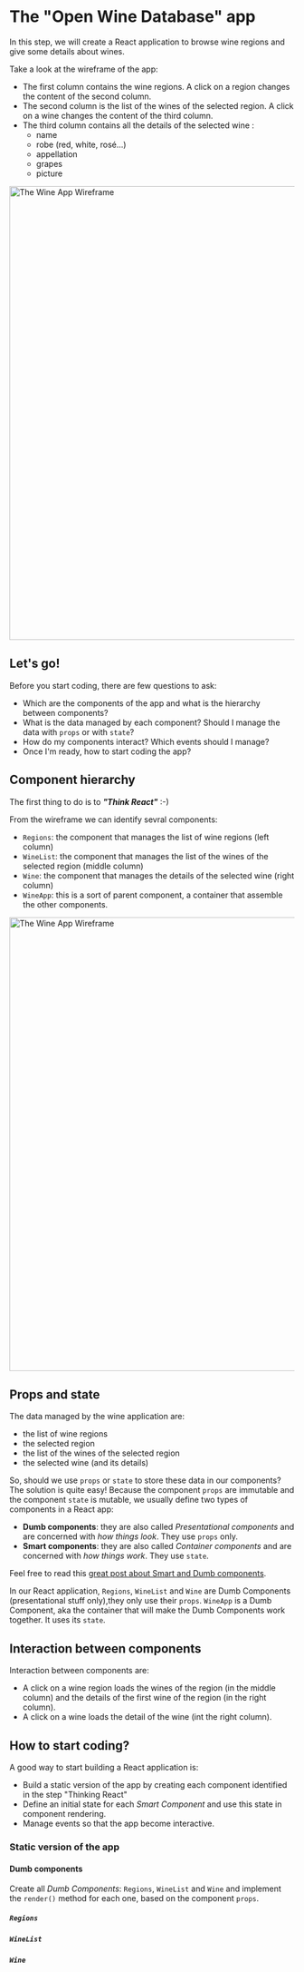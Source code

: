 # The "Open Wine Database" app

In this step, we will create a React application to browse wine regions and give some details about wines.

Take a look at the wireframe of the app:

* The first column contains the wine regions. A click on a region changes the content of the second column.
* The second column is the list of the wines of the selected region. A click on a wine changes the content of the third column.
* The third column contains all the details of the selected wine :
  * name
  * robe (red, white, rosé...)
  * appellation
  * grapes
  * picture

<img src='https://github.com/react-bootcamp/react-101/raw/master/instructions/img/wine-app-mockup.png' width='800' alt='The Wine App Wireframe'>

## Let's go!

Before you start coding, there are few questions to ask:

* Which are the components of the app and what is the hierarchy between components?
* What is the data managed by each component? Should I manage the data with `props` or with `state`?
* How do my components interact? Which events should I manage?
* Once I'm ready, how to start coding the app?

## Component hierarchy

The first thing to do is to ***"Think React"*** :-)

From the wireframe we can identify sevral components:

* `Regions`: the component that manages the list of wine regions (left column)
* `WineList`: the component that manages the list of the wines of the selected region (middle column)
* `Wine`: the component that manages the details of the selected wine (right column)
* `WineApp`: this is a sort of parent component, a container that assemble the other components.

<img src='https://github.com/react-bootcamp/react-101/raw/master/instructions/img/wine-app-mockup-components.png' width='800' alt='The Wine App Wireframe'>

## Props and state

The data managed by the wine application are:

* the list of wine regions
* the selected region
* the list of the wines of the selected region
* the selected wine (and its details)

So, should we use `props` or `state` to store these data in our components?
The solution is quite easy!
Because the component `props` are immutable and the component `state` is mutable, we usually define two types of components in a React app:

* **Dumb components**: they are also called *Presentational components* and are concerned with *how things look*. They use `props` only.
* **Smart components**: they are also called *Container components* and are concerned with *how things work*. They use `state`.

Feel free to read this [great post about Smart and Dumb components](https://medium.com/@dan_abramov/smart-and-dumb-components-7ca2f9a7c7d0#.a0czhe4g8).

In our React application, `Regions`, `WineList` and `Wine` are Dumb Components (presentational stuff only),they only use their `props`. `WineApp` is a Dumb Component, aka the container that will make the Dumb Components work together. It uses its `state`.

## Interaction between components

Interaction between components are:

* A click on a wine region loads the wines of the region (in the middle column) and the details of the first wine of the region (in the right column).
* A click on a wine loads the detail of the wine (int the right column).

## How to start coding?

A good way to start building a React application is:

* Build a static version of the app by creating each component identified in the step "Thinking React"
* Define an initial state for each *Smart Component* and use this state in component rendering.
* Manage events so that the app become interactive.

### Static version of the app

#### Dumb components

Create all *Dumb Components*: `Regions`, `WineList` and `Wine` and implement the `render()` method for each one, based on the component `props`.

##### `Regions`

##### `WineList`

##### `Wine`
